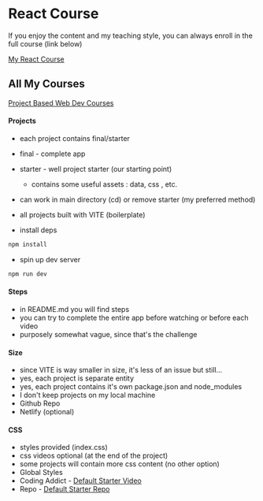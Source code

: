 # React Course

If you enjoy the content and my teaching style, you can always enroll in the full course (link below)

[My React Course](https://www.udemy.com/course/react-tutorial-and-projects-course/?referralCode=FEE6A921AF07E2563CEF)

## All My Courses

[Project Based Web Dev Courses](https://www.johnsmilga.com/)

#### Projects

- each project contains final/starter
- final - complete app
- starter - well project starter (our starting point)
  - contains some useful assets : data, css , etc.
- can work in main directory (cd) or remove starter (my preferred method)
- all projects built with VITE (boilerplate)

- install deps

```sh
npm install
```

- spin up dev server

```sh
npm run dev
```

#### Steps

- in README.md you will find steps
- you can try to complete the entire app before watching or before each video
- purposely somewhat vague, since that's the challenge

#### Size

- since VITE is way smaller in size, it's less of an issue but still...
- yes, each project is separate entity
- yes, each project contains it's own package.json and node_modules
- I don't keep projects on my local machine
- Github Repo
- Netlify (optional)

#### CSS

- styles provided (index.css)
- css videos optional (at the end of the project)
- some projects will contain more css content (no other option)
- Global Styles
- Coding Addict - [Default Starter Video](https://youtu.be/UDdyGNlQK5w)
- Repo - [Default Starter Repo](https://github.com/john-smilga/default-starter)
